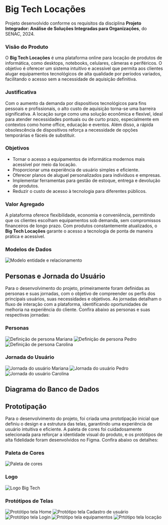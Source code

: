 # Big Tech Locações

Projeto desenvolvido conforme os requisitos da disciplina **Projeto Integrador: Análise de Soluções Integradas para Organizações**, do SENAC, 2024.

### Visão do Produto

O **Big Tech Locações** é uma plataforma online para locação de produtos de informática, como desktops, notebooks, celulares, câmeras e periféricos. O objetivo é oferecer um sistema intuitivo e acessível que permita aos clientes alugar equipamentos tecnológicos de alta qualidade por períodos variados, facilitando o acesso sem a necessidade de aquisição definitiva.

### Justificativa

Com o aumento da demanda por dispositivos tecnológicos para fins pessoais e profissionais, o alto custo de aquisição torna-se uma barreira significativa. A locação surge como uma solução econômica e flexível, ideal para atender necessidades pontuais ou de curto prazo, especialmente em contextos como home office, educação e eventos. Além disso, a rápida obsolescência de dispositivos reforça a necessidade de opções temporárias e fáceis de substituir.

### Objetivos

- Tornar o acesso a equipamentos de informática modernos mais acessível por meio da locação.
- Proporcionar uma experiência de usuário simples e eficiente.
- Oferecer planos de aluguel personalizados para indivíduos e empresas.
- Implementar ferramentas para gestão de estoque, entrega e devolução de produtos.
- Reduzir o custo de acesso à tecnologia para diferentes públicos.

### Valor Agregado

A plataforma oferece flexibilidade, economia e conveniência, permitindo que os clientes escolham equipamentos sob demanda, sem compromissos financeiros de longo prazo. Com produtos constantemente atualizados, o **Big Tech Locações** garante o acesso a tecnologia de ponta de maneira prática e acessível.


### Modelos de Dados 

![Modelo entidade e relacionamento](/diagramaBD/Modelo_Logico_BD.PNG)

## Personas e Jornada do Usuário

Para o desenvolvimento do projeto, primeiramente foram definidas as personas e suas jornadas, com o objetivo de compreender os perfis dos principais usuários, suas necessidades e objetivos. As jornadas detalham o fluxo de interação com a plataforma, identificando oportunidades de melhoria na experiência do cliente. Confira abaixo as personas e suas respectivas jornadas:

### Personas

![Definição de persona Mariana](/images/BigTech-Persona01.png)
![Definição de persona Pedro](/images/BigTech-Persona02.png)
![Definição de persona Carolina](/images/BigTech-Persona03.png)

### Jornada do Usuário

![Jornada do usuário Mariana](/images/BigTech-Persona01-Jornada.png)
![Jornada do usuário Pedro](/images/BigTech-Persona02-Jornada.png)
![Jornada do usuário Carolina](/images/BigTech-Persona03-Jornada.png)


## Diagrama do Banco de Dados


## Prototipação

Para o desenvolvimento do projeto, foi criada uma prototipação inicial que definiu o design e a estrutura das telas, garantindo uma experiência de usuário intuitiva e eficiente. A paleta de cores foi cuidadosamente selecionada para reforçar a identidade visual do produto, e os protótipos de alta fidelidade foram desenvolvidos no Figma. Confira abaixo os detalhes:

### Paleta de Cores

![Paleta de cores](/images/BigTech-Paleta.png)

### Logo

![Logo Big Tech](/images/BigTech-Logo.png)

### Protótipos de Telas

![Protótipo tela Home](/images/BigTech-Home.png)
![Protótipo tela Cadastro de usuário](/images/BigTech-Cadastro.png)
![Protótipo tela Login](/images/BigTech-Login.png)
![Prtótipo tela equipamentos](/images/BigTech-Locacao01.png)
![Prtótipo tela locação](/images/BigTech-Locacao02.png)
 
